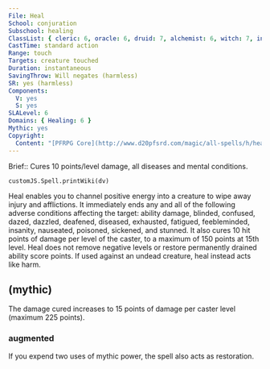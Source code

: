 ```yaml
---
File: Heal
School: conjuration
Subschool: healing
ClassList: { cleric: 6, oracle: 6, druid: 7, alchemist: 6, witch: 7, inquisitor: 6, shaman: 7, occultist: 6, spiritualist: 6 }
CastTime: standard action
Range: touch
Targets: creature touched
Duration: instantaneous
SavingThrow: Will negates (harmless)
SR: yes (harmless)
Components:
  V: yes
  S: yes
SLALevel: 6
Domains: { Healing: 6 }
Mythic: yes
Copyright:
  Content: "[PFRPG Core](http://www.d20pfsrd.com/magic/all-spells/h/heal)"
---
```

Brief:: Cures 10 points/level damage, all diseases and mental conditions.

```dataviewjs
customJS.Spell.printWiki(dv)
```

Heal enables you to channel positive energy into a creature to wipe away injury and afflictions. It immediately ends any and all of the following adverse conditions affecting the target: ability damage, blinded, confused, dazed, dazzled, deafened, diseased, exhausted, fatigued, feebleminded, insanity, nauseated, poisoned, sickened, and stunned. It also cures 10 hit points of damage per level of the caster, to a maximum of 150 points at 15th level.  Heal does not remove negative levels or restore permanently drained ability score points.  If used against an undead creature, heal instead acts like harm.


## (mythic)

The damage cured increases to 15 points of damage per caster level (maximum 225 points).


### augmented

If you expend two uses of mythic power, the spell also acts as restoration.

